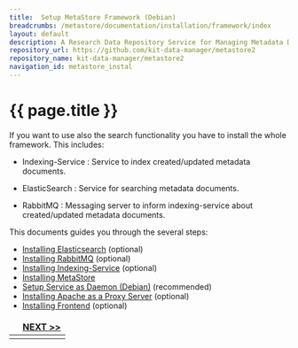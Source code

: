 ```yaml
---
title:  Setup MetaStore Framework (Debian)
breadcrumbs: /metastore/documentation/installation/framework/index
layout: default
description: A Research Data Repository Service for Managing Metadata Documents based on JSON or XML.
repository_url: https://github.com/kit-data-manager/metastore2
repository_name: kit-data-manager/metastore2
navigation_id: metastore_instal
---
```


# {{ page.title }} 
If you want to use also the search functionality you have to install the whole framework.
This includes:
- Indexing-Service
: Service to index created/updated metadata documents.

- ElasticSearch
: Service for searching metadata documents.

- RabbitMQ
: Messaging server to inform indexing-service about created/updated metadata documents.

This documents guides you through the several steps:
- [Installing Elasticsearch](setup-elasticsearch.html) (optional)
- [Installing RabbitMQ](setup-rabbitMq.html) (optional)
- [Installing Indexing-Service](setup-indexing-service.html) (optional)
- [Installing MetaStore](setup-metastore-service.html)
- [Setup Service as Daemon (Debian)](setup-systemd.html) (recommended)
- [Installing Apache as a Proxy Server](setup-apache-as-proxy.html) (optional)
- [Installing Frontend](setup-frontend.html) (optional)

<style>
td, th {
   border: none!important;
}
</style>
| |[NEXT >>](setup-elasticsearch.html)|
|:----|----:|
| | |
